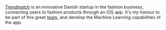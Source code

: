 <a target="_blank" href="https://trendmatch.dk/">Trendmatch</a> is an innovative Danish startup in the fashion business, connecting users to fashion products through an iOS app. It's my honour to be part of this great <a target="_blank" href="https://trendmatch.dk/om-os/">team</a>, and develop the Machine Learning capabilities of the app.